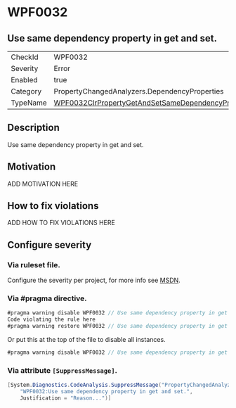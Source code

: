 # WPF0032
## Use same dependency property in get and set.

<!-- start generated table -->
<table>
<tr>
  <td>CheckId</td>
  <td>WPF0032</td>
</tr>
<tr>
  <td>Severity</td>
  <td>Error</td>
</tr>
<tr>
  <td>Enabled</td>
  <td>true</td>
</tr>
<tr>
  <td>Category</td>
  <td>PropertyChangedAnalyzers.DependencyProperties</td>
</tr>
<tr>
  <td>TypeName</td>
  <td><a href="https://github.com/DotNetAnalyzers/PropertyChangedAnalyzers/blob/master/PropertyChangedAnalyzers.Analyzers/DependencyProperties/WPF0032ClrPropertyGetAndSetSameDependencyProperty.cs">WPF0032ClrPropertyGetAndSetSameDependencyProperty</a></td>
</tr>
</table>
<!-- end generated table -->

## Description

Use same dependency property in get and set.

## Motivation

ADD MOTIVATION HERE

## How to fix violations

ADD HOW TO FIX VIOLATIONS HERE

<!-- start generated config severity -->
## Configure severity

### Via ruleset file.

Configure the severity per project, for more info see [MSDN](https://msdn.microsoft.com/en-us/library/dd264949.aspx).

### Via #pragma directive.
```C#
#pragma warning disable WPF0032 // Use same dependency property in get and set.
Code violating the rule here
#pragma warning restore WPF0032 // Use same dependency property in get and set.
```

Or put this at the top of the file to disable all instances.
```C#
#pragma warning disable WPF0032 // Use same dependency property in get and set.
```

### Via attribute `[SuppressMessage]`.

```C#
[System.Diagnostics.CodeAnalysis.SuppressMessage("PropertyChangedAnalyzers.DependencyProperties", 
    "WPF0032:Use same dependency property in get and set.", 
    Justification = "Reason...")]
```
<!-- end generated config severity -->